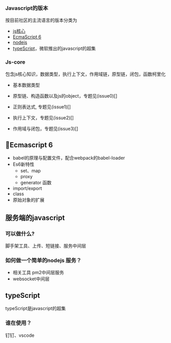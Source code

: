 ### Javascript的版本
按目前社区的主流语言的版本分类为
+ [js核心](js/js-core/README.md)
+ [EcmaScript 6](js/es6/README.md)
+ [nodejs](js/nodejs/README.md)
+ [typeScript](js/typescript/README.md)，微软推出的javascript的超集

### Js-core
包含js核心知识，数据类型，执行上下文，作用域链，原型链，闭包，函数柯里化

- 基本数据类型

- 原型链、构造函数以及js的object，专题见(issue0)[]

- 正则表达式, 专题见(issue1)[]

- 执行上下文，专题见(issue2)[]

- 作用域与闭包，专题见(issue3)[]

## Ecmascript 6
+ babel的原理与配置文件，配合webpack的babel-loader
+ Es6新特性
  - set、map
  - proxy
  - generator 函数
+ import/export
+ class
+ 原始对象的扩展

## 服务端的javascript
### 可以做什么?

脚手架工具、上传、短链接、服务中间层

### 如何做一个简单的nodejs 服务？

- 相关工具 pm2中间层服务
- websocket中间层

## typeScript
typeScript是javascript的超集

### 谁在使用？
钉钉、vscode
